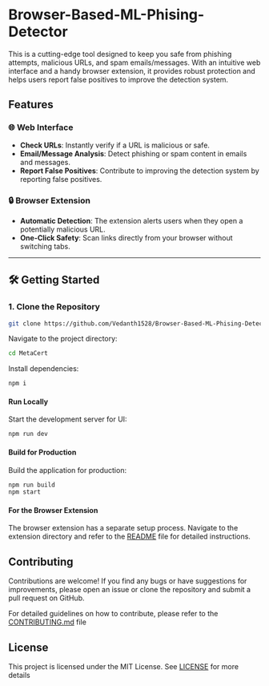 # Browser-Based-ML-Phising-Detector

This is a cutting-edge tool designed to keep you safe from phishing attempts, malicious URLs, and spam emails/messages. With an intuitive web interface and a handy browser extension, it provides robust protection and helps users report false positives to improve the detection system.

##  Features

### 🌐 Web Interface
- **Check URLs**: Instantly verify if a URL is malicious or safe.
- **Email/Message Analysis**: Detect phishing or spam content in emails and messages.
- **Report False Positives**: Contribute to improving the detection system by reporting false positives.

### 🔒 Browser Extension
- **Automatic Detection**: The extension alerts users when they open a potentially malicious URL.
- **One-Click Safety**: Scan links directly from your browser without switching tabs.

---

## 🛠️ Getting Started

### 1. Clone the Repository
```bash
git clone https://github.com/Vedanth1528/Browser-Based-ML-Phising-Detector
```

Navigate to the project directory:
```bash
cd MetaCert
```

Install dependencies:
```bash
npm i
```

#### Run Locally

Start the development server for UI:

```bash
npm run dev
```

#### Build for Production

Build the application for production:

```bash
npm run build
npm start
```

#### For the Browser Extension

The browser extension has a separate setup process. Navigate to the extension directory and refer to the [README](extension/README.md) file for detailed instructions.

## Contributing

Contributions are welcome! If you find any bugs or have suggestions for improvements, please open an issue or clone the repository and submit a pull request on GitHub.

For detailed guidelines on how to contribute, please refer to the [CONTRIBUTING.md](CONTRIBUTING.md) file  

## License

This project is licensed under the MIT License. See [LICENSE](LICENSE) for more details




